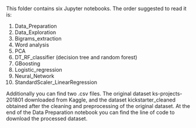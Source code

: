 This folder contains six Jupyter notebooks.
The order suggested to read it is:
1. Data_Preparation
2. Data_Exploration
3. Bigrams_extraction
4. Word analysis
5. PCA
6. DT_RF_classifier (decision tree and random forest)
7. GBoosting
8. Logistic_regression
9. Neural_Network
10. StandardScaler_LinearRegression

Additionally you can find two .csv files. The original dataset ks-projects-201801 downloaded from Kaggle, and the dataset kickstarter_cleaned obtained after the cleaning and preprocessing of the original dataset.
At the end of the Data Preparation notebook you can find the line of code to download the processed dataset.
